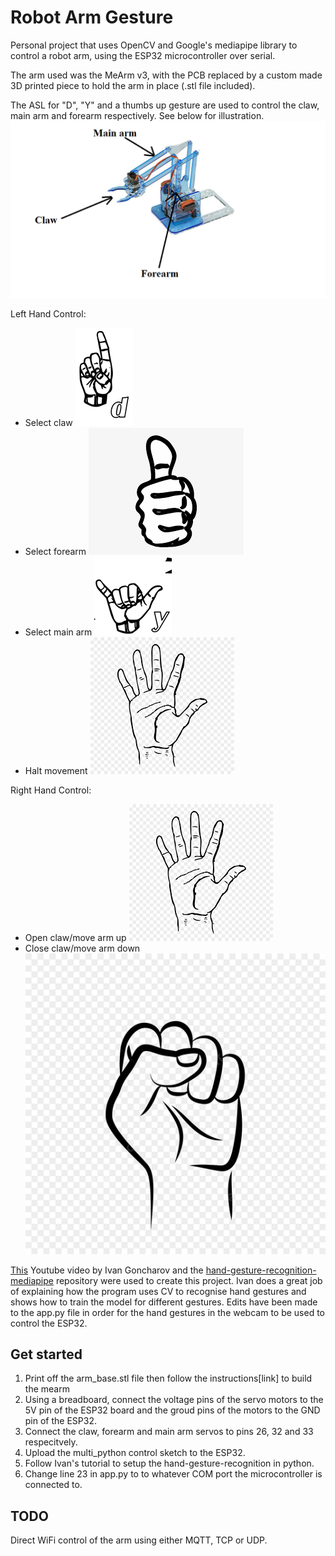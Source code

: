 # Robot Arm Gesture

Personal project that uses OpenCV and Google's mediapipe library to control a robot arm, using the ESP32 microcontroller over serial.

The arm used was the MeArm v3, with the PCB replaced by a custom made 3D printed piece to hold the arm in place (.stl file included).

The ASL for "D", "Y" and a thumbs up gesture are used to control the claw, main arm and forearm respectively. See below for illustration.
![](./mearm.png)

Left Hand Control:
-  Select claw
  ![](./d_sign.png)
- Select forearm
  ![](./thumb_up.png)
- Select main arm
  ![](./y_sign.png)
- Halt movement
  ![](./stop_hand.png)

Right Hand Control:
- Open claw/move arm up
  ![](./stop_hand.png)
- Close claw/move arm down
  ![](./close_hand.jpg)
  

[This](https://www.youtube.com/watch?v=a99p_fAr6e4) Youtube video by Ivan Goncharov and the [hand-gesture-recognition-mediapipe](https://github.com/kinivi/hand-gesture-recognition-mediapipe) repository were used to create this project. 
Ivan does a great job of explaining how the program uses CV to recognise hand gestures and shows how to train the model for different gestures.
Edits have been made to the app.py file in order for the hand gestures in the webcam to be used to control the ESP32.

## Get started
1. Print off the arm_base.stl file then follow the instructions[link] to build the mearm
2. Using a breadboard, connect the voltage pins of the servo motors to the 5V pin of the ESP32 board and the groud pins of the motors to the GND pin of the ESP32.
3. Connect the claw, forearm and main arm servos to pins 26, 32 and 33 respecitvely.
4. Upload the multi_python control sketch to the ESP32.
5. Follow Ivan's tutorial to setup the hand-gesture-recognition in python.
6. Change line 23 in app.py to to whatever COM port the microcontroller is connected to.

## TODO
Direct WiFi control of the arm using either MQTT, TCP or UDP.
